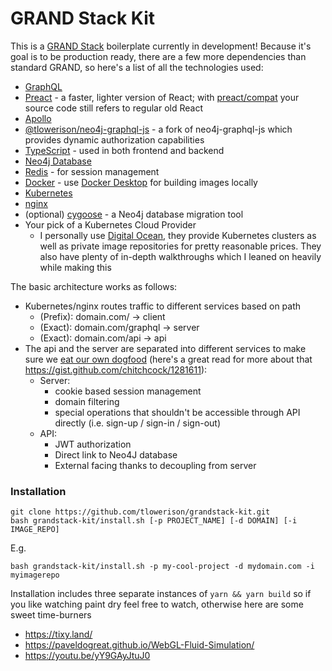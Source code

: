 # GRAND Stack Kit
This is a [GRAND Stack](https://grandstack.io/) boilerplate currently in development! Because it's goal is to be production ready, there are a few more dependencies than standard GRAND, so here's a list of all the technologies used:
- [GraphQL](https://graphql.org)
- [Preact](https://preactjs.com) - a faster, lighter version of React; with [preact/compat](https://preactjs.com/guide/v10/switching-to-preact) your source code still refers to regular old React
- [Apollo](https://www.apollographql.com)
- [@tlowerison/neo4j-graphql-js](https://www.npmjs.com/package/@tlowerison/neo4j-graphql-js) - a fork of neo4j-graphql-js which provides dynamic authorization capabilities
- [TypeScript](https://www.typescriptlang.org) - used in both frontend and backend
- [Neo4j Database](https://neo4j.com)
- [Redis](https://docs.redislabs.com/latest/rs/references/client_references/client_nodejs) - for session management
- [Docker](https://www.docker.com) - use [Docker Desktop](https://www.docker.com/products/docker-desktop) for building images locally
- [Kubernetes](https://kubernetes.io)
- [nginx](https://www.nginx.com)
- (optional) [cygoose](https://github.com/tlowerison/cygoose/) - a Neo4j database migration tool
- Your pick of a Kubernetes Cloud Provider
  - I personally use [Digital Ocean](https://www.digitalocean.com), they provide Kubernetes clusters as well as private image repositories for pretty reasonable prices. They also have plenty of in-depth walkthroughs which I leaned on heavily while making this

The basic architecture works as follows:
- Kubernetes/nginx routes traffic to different services based on path
  - (Prefix): domain.com/ -> client
  - (Exact): domain.com/graphql -> server
  - (Exact): domain.com/api -> api
- The api and the server are separated into different services to make sure we [eat our own dogfood](https://en.wikipedia.org/wiki/Eating_your_own_dog_food) (here's a great read for more about that https://gist.github.com/chitchcock/1281611):
  - Server:
    - cookie based session management
    - domain filtering
    - special operations that shouldn't be accessible through API directly (i.e. sign-up / sign-in / sign-out)
  - API:
    - JWT authorization
    - Direct link to Neo4J database
    - External facing thanks to decoupling from server

### Installation
```
git clone https://github.com/tlowerison/grandstack-kit.git
bash grandstack-kit/install.sh [-p PROJECT_NAME] [-d DOMAIN] [-i IMAGE_REPO]
```
E.g.
```
bash grandstack-kit/install.sh -p my-cool-project -d mydomain.com -i myimagerepo
```
Installation includes three separate instances of `yarn && yarn build` so if you like watching paint dry feel free to watch, otherwise here are some sweet time-burners
- https://tixy.land/
- https://paveldogreat.github.io/WebGL-Fluid-Simulation/
- https://youtu.be/yY9GAyJtuJ0
